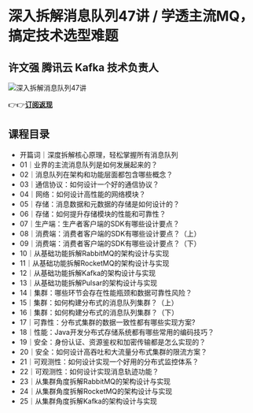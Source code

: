 深入拆解消息队列47讲 / 学透主流MQ，搞定技术选型难题
=============================

许文强 **腾讯云 Kafka 技术负责人**
-----------------------

![深入拆解消息队列47讲](https://www.geekgay.com/storage/geek/geek_68792e8f2ef0db26258c405d6a7bf055.jpg)  
  
👉👉[**订阅返现**](https://time.geekbang.org/column/intro/100552001?code=xsAilE-0eJPUZABRAutpra5qurMTJ-CLAtGQ8rJUV4U%3D "深入拆解消息队列47讲")  
  
课程目录
----

  
  
- 开篇词｜深度拆解核心原理，轻松掌握所有消息队列
- 01｜业界的主流消息队列是如何发展起来的？
- 02｜消息队列在架构和功能层面都包含哪些概念？
- 03｜通信协议：如何设计一个好的通信协议？
- 04｜网络：如何设计高性能的网络模块？
- 05｜存储：消息数据和元数据的存储是如何设计的？
- 06｜存储：如何提升存储模块的性能和可靠性？
- 07｜生产端：生产者客户端的SDK有哪些设计要点？
- 08｜消费端：消费者客户端的SDK有哪些设计要点？（上）
- 09｜消费端：消费者客户端的SDK有哪些设计要点？（下）
- 10｜从基础功能拆解RabbitMQ的架构设计与实现
- 11｜从基础功能拆解RocketMQ的架构设计与实现
- 12｜从基础功能拆解Kafka的架构设计与实现
- 13｜从基础功能拆解Pulsar的架构设计与实现
- 14｜集群：哪些环节会存在性能瓶颈和数据可靠性风险？
- 15｜集群：如何构建分布式的消息队列集群？（上）
- 16｜集群：如何构建分布式的消息队列集群？（下）
- 17｜可靠性：分布式集群的数据一致性都有哪些实现方案?
- 18｜性能：Java开发分布式存储系统都有哪些常用的编码技巧？
- 19｜安全：身份认证、资源鉴权和加密传输都是怎么实现的？
- 20｜安全：如何设计高吞吐和大流量分布式集群的限流方案？
- 21｜可观测性：如何设计实现一个好用的分布式监控体系？
- 22｜可观测性：如何设计实现消息轨迹功能？
- 23｜从集群角度拆解RabbitMQ的架构设计与实现
- 24｜从集群角度拆解RocketMQ的架构设计与实现
- 25｜从集群角度拆解Kafka的架构设计与实现